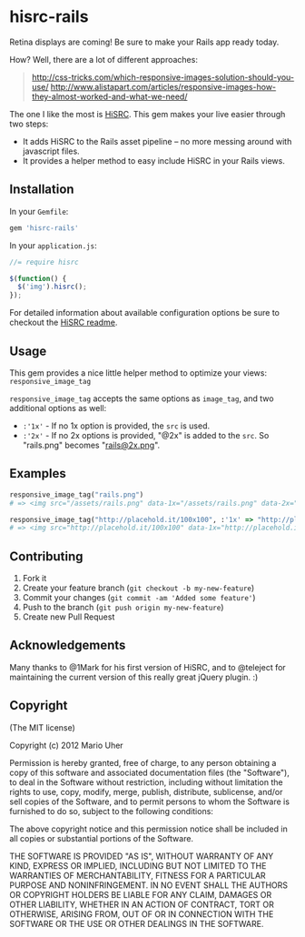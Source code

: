 # hisrc-rails

Retina displays are coming! Be sure to make your Rails app ready today.

How? Well, there are a lot of different approaches: 
> http://css-tricks.com/which-responsive-images-solution-should-you-use/
> http://www.alistapart.com/articles/responsive-images-how-they-almost-worked-and-what-we-need/

The one I like the most is [HiSRC](https://github.com/teleject/hisrc). This gem makes your live easier through two steps:

* It adds HiSRC to the Rails asset pipeline – no more messing around with javascript files.
* It provides a helper method to easy include HiSRC in your Rails views.

## Installation

In your `Gemfile`:

```ruby
gem 'hisrc-rails'
```

In your `application.js`:

```js
//= require hisrc

$(function() {
  $('img').hisrc();
});
```

For detailed information about available configuration options be sure to checkout the [HiSRC readme](https://github.com/teleject/hisrc#setting-up).

## Usage

This gem provides a nice little helper method to optimize your views: `responsive_image_tag`

`responsive_image_tag` accepts the same options as `image_tag`, and two additional options as well:

* `:'1x'` - If no 1x option is provided, the `src` is used.
* `:'2x'` - If no 2x options is provided, "@2x" is added to the `src`. So "rails.png" becomes "rails@2x.png".

## Examples
```ruby
responsive_image_tag("rails.png")
# => <img src="/assets/rails.png" data-1x="/assets/rails.png" data-2x="/assets/rails@2x.png" />

responsive_image_tag("http://placehold.it/100x100", :'1x' => "http://placehold.it/200x200", :'2x' => "http://placehold.it/400x400")
# => <img src="http://placehold.it/100x100" data-1x="http://placehold.it/200x200" data-2x="http://placehold.it/200x200" />
```

## Contributing

1. Fork it
2. Create your feature branch (`git checkout -b my-new-feature`)
3. Commit your changes (`git commit -am 'Added some feature'`)
4. Push to the branch (`git push origin my-new-feature`)
5. Create new Pull Request

## Acknowledgements
Many thanks to @1Mark for his first version of HiSRC, and to @teleject for maintaining the current version of this really great jQuery plugin. :)

## Copyright

(The MIT license)

Copyright (c) 2012 Mario Uher

Permission is hereby granted, free of charge, to any person obtaining
a copy of this software and associated documentation files (the
"Software"), to deal in the Software without restriction, including
without limitation the rights to use, copy, modify, merge, publish,
distribute, sublicense, and/or sell copies of the Software, and to
permit persons to whom the Software is furnished to do so, subject to
the following conditions:

The above copyright notice and this permission notice shall be
included in all copies or substantial portions of the Software.

THE SOFTWARE IS PROVIDED "AS IS", WITHOUT WARRANTY OF ANY KIND,
EXPRESS OR IMPLIED, INCLUDING BUT NOT LIMITED TO THE WARRANTIES OF
MERCHANTABILITY, FITNESS FOR A PARTICULAR PURPOSE AND
NONINFRINGEMENT. IN NO EVENT SHALL THE AUTHORS OR COPYRIGHT HOLDERS BE
LIABLE FOR ANY CLAIM, DAMAGES OR OTHER LIABILITY, WHETHER IN AN ACTION
OF CONTRACT, TORT OR OTHERWISE, ARISING FROM, OUT OF OR IN CONNECTION
WITH THE SOFTWARE OR THE USE OR OTHER DEALINGS IN THE SOFTWARE.